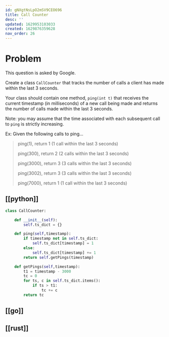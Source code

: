 ```yaml
---
id: gNXgtNsLpO2mSV9CEO696
title: Call Counter
desc: ''
updated: 1629953103033
created: 1629876359628
nav_order: 26
---
```


# Problem

This question is asked by Google.

Create a class `CallCounter` that tracks the number of calls a client has made within the last 3 seconds.

Your class should contain one method, `ping(int t)` that receives the current timestamp (in milliseconds) of a new call being made and returns the number of calls made within the last 3 seconds.

Note: you may assume that the time associated with each subsequent call to `ping` is strictly increasing.

Ex: Given the following calls to ping…

>ping(1), return 1 (1 call within the last 3 seconds)
>
>ping(300), return 2 (2 calls within the last 3 seconds)
>
>ping(3000), return 3 (3 calls within the last 3 seconds)
>
>ping(3002), return 3 (3 calls within the last 3 seconds)
>
>ping(7000), return 1 (1 call within the last 3 seconds)

## [[python]]

```python
class CallCounter:

    def __init__(self):
        self.ts_dict = {}

    def ping(self,timestamp):
        if timestamp not in self.ts_dict:
            self.ts_dict[timestamp] = 1
        else:
            self.ts_dict[timestamp] += 1
        return self.getPings(timestamp)

    def getPings(self,timestamp):
        t1 = timestamp - 3000
        tc = 0
        for ts, c in self.ts_dict.items():
            if ts > t1:
                tc += c
        return tc
```
## [[go]]

## [[rust]]
